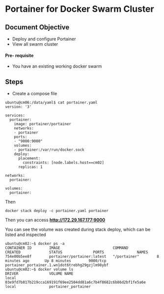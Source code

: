 # Portainer for Docker Swarm Cluster

## Document Objective
- Deploy and configure Portainer
- View all swarm cluster

#### Pre- requisite
- You have an existing working docker swarm

## Steps

- Create a compose file

```
ubuntu@cm06:/data/yaml$ cat portainer.yaml
version: '3'

services:
  portainer:
    image: portainer/portainer
    networks:
    - portainer
    ports:
    - "9000:9000"
    volumes:
    - portainer:/var/run/docker.sock
    deploy:
      placement:
        constraints: [node.labels.host==cm02]
      replicas: 1

networks:
  portainer:

volumes:
  portainer:
```

Then
```
docker stack deploy -c portainer.yaml portainer
```

Then you can access __http://172.29.167.177:9000__

<!--

<center><img src="../imgs/20171022_portainer.png" width=650px></center>

-->

You can see the volume was created during stack deploy, which can be listed and inspected

```
ubuntu@cm02:~$ docker ps -a
CONTAINER ID        IMAGE                        COMMAND             CREATED             STATUS              PORTS               NAMES
754e00b5ee8f        portainer/portainer:latest   "/portainer"        8 minutes ago       Up 8 minutes        9000/tcp            portainer_portainer.1.wn1dot6trebhg29gzjlm98ybf
ubuntu@cm02:~$ docker volume ls
DRIVER              VOLUME NAME
local               03e9fd7b817b219cca169191f69ee2504dd81a6c7b4f8682c6b86d2bf1fe5a6e
local               portainer_portainer

```
